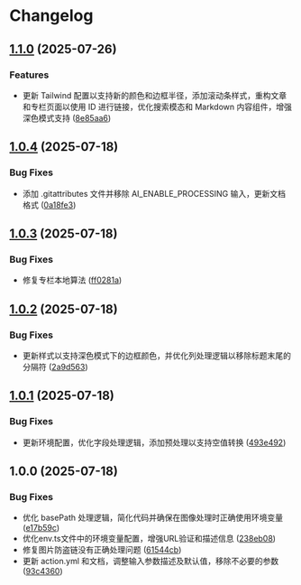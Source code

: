 # Changelog

## [1.1.0](https://github.com/bosens-China/yliu-blog-engine/compare/scripts-v1.0.4...scripts-v1.1.0) (2025-07-26)


### Features

* 更新 Tailwind 配置以支持新的颜色和边框半径，添加滚动条样式，重构文章和专栏页面以使用 ID 进行链接，优化搜索模态和 Markdown 内容组件，增强深色模式支持 ([8e85aa6](https://github.com/bosens-China/yliu-blog-engine/commit/8e85aa636708b2a063d378c2f6ca4ae654fe3e6e))

## [1.0.4](https://github.com/bosens-China/yliu-blog-engine/compare/scripts-v1.0.3...scripts-v1.0.4) (2025-07-18)


### Bug Fixes

* 添加 .gitattributes 文件并移除 AI_ENABLE_PROCESSING 输入，更新文档格式 ([0a18fe3](https://github.com/bosens-China/yliu-blog-engine/commit/0a18fe36db4b68a84267384b16bcaa793ff88758))

## [1.0.3](https://github.com/bosens-China/yliu-blog-engine/compare/scripts-v1.0.2...scripts-v1.0.3) (2025-07-18)


### Bug Fixes

* 修复专栏本地算法 ([ff0281a](https://github.com/bosens-China/yliu-blog-engine/commit/ff0281a46a4042a993dc69c5fc5946523a80bd76))

## [1.0.2](https://github.com/bosens-China/yliu-blog-engine/compare/scripts-v1.0.1...scripts-v1.0.2) (2025-07-18)


### Bug Fixes

* 更新样式以支持深色模式下的边框颜色，并优化列处理逻辑以移除标题末尾的分隔符 ([2a9d563](https://github.com/bosens-China/yliu-blog-engine/commit/2a9d563cd64d08c3f2ffd7804af89e23e2be2c56))

## [1.0.1](https://github.com/bosens-China/yliu-blog-engine/compare/scripts-v1.0.0...scripts-v1.0.1) (2025-07-18)


### Bug Fixes

* 更新环境配置，优化字段处理逻辑，添加预处理以支持空值转换 ([493e492](https://github.com/bosens-China/yliu-blog-engine/commit/493e49299f32a171947b71d1f6dfb08eecc61b8b))

## 1.0.0 (2025-07-18)


### Bug Fixes

* 优化 basePath 处理逻辑，简化代码并确保在图像处理时正确使用环境变量 ([e17b59c](https://github.com/bosens-China/yliu-blog-engine/commit/e17b59c3c54492e063a29c6c2c40324e76dc3922))
* 优化env.ts文件中的环境变量配置，增强URL验证和描述信息 ([238eb08](https://github.com/bosens-China/yliu-blog-engine/commit/238eb088ebb9a3d329c18f7ef02f02062e391220))
* 修复图片防盗链没有正确处理问题 ([61544cb](https://github.com/bosens-China/yliu-blog-engine/commit/61544cbf777267a99da52915934c4c28443da6f8))
* 更新 action.yml 和文档，调整输入参数描述及默认值，移除不必要的参数 ([93c4360](https://github.com/bosens-China/yliu-blog-engine/commit/93c4360adf93b42bc146c690a8c73de07e05912d))
